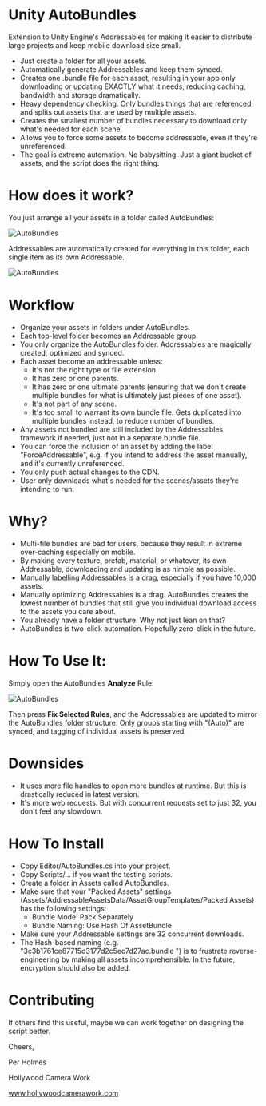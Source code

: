 # Unity AutoBundles
Extension to Unity Engine's Addressables for making it easier to distribute large projects and keep mobile download size small.

* Just create a folder for all your assets.
* Automatically generate Addressables and keep them synced.
* Creates one .bundle file for each asset, resulting in your app only downloading or updating EXACTLY what it needs, reducing caching, bandwidth and storage dramatically.
* Heavy dependency checking. Only bundles things that are referenced, and splits out assets that are used by multiple assets.
* Creates the smallest number of bundles necessary to download only what's needed for each scene.
* Allows you to force some assets to become addressable, even if they're unreferenced.
* The goal is extreme automation. No babysitting. Just a giant bucket of assets, and the script does the right thing.

# How does it work?

You just arrange all your assets in a folder called AutoBundles:

![AutoBundles](https://github.com/perholmes/UnityAutoBundles/raw/master/Images/folders.png)

Addressables are automatically created for everything in this folder, each single item as its own Addressable.

![AutoBundles](https://github.com/perholmes/UnityAutoBundles/raw/master/Images/mapping.png)

# Workflow

* Organize your assets in folders under AutoBundles.
* Each top-level folder becomes an Addressable group.
* You only organize the AutoBundles folder. Addressables are magically created, optimized and synced.
* Each asset become an addressable unless:
  * It's not the right type or file extension.
  * It has zero or one parents.
  * It has zero or one ultimate parents (ensuring that we don't create multiple bundles for what is ultimately just pieces of one asset).
  * It's not part of any scene.
  * It's too small to warrant its own bundle file. Gets duplicated into multiple bundles instead, to reduce number of bundles.
* Any assets not bundled are still included by the Addressables framework if needed, just not in a separate bundle file.
* You can force the inclusion of an asset by adding the label "ForceAddressable", e.g. if you intend to address the asset manually, and it's currently unreferenced.
* You only push actual changes to the CDN.
* User only downloads what's needed for the scenes/assets they're intending to run.

# Why?

* Multi-file bundles are bad for users, because they result in extreme over-caching especially on mobile.
* By making every texture, prefab, material, or whatever, its own Addressable, downloading and updating is as nimble as possible.
* Manually labelling Addressables is a drag, especially if you have 10,000 assets.
* Manually optimizing Addressables is a drag. AutoBundles creates the lowest number of bundles that still give you individual download access to the assets you care about.
* You already have a folder structure. Why not just lean on that? 
* AutoBundles is two-click automation. Hopefully zero-click in the future.

# How To Use It:

Simply open the AutoBundles **Analyze** Rule:
 
![AutoBundles](https://github.com/perholmes/UnityAutoBundles/raw/master/Images/analyze.png)
 
Then press **Fix Selected Rules**, and the Addressables are updated to mirror the AutoBundles folder structure. Only groups starting with "(Auto)" are synced, and tagging of individual assets is preserved.

# Downsides

* It uses more file handles to open more bundles at runtime. But this is drastically reduced in latest version.
* It's more web requests. But with concurrent requests set to just 32, you don't feel any slowdown.

# How To Install

* Copy Editor/AutoBundles.cs into your project.
* Copy Scripts/… if you want the testing scripts.
* Create a folder in Assets called AutoBundles.
* Make sure that your "Packed Assets" settings (Assets/AddressableAssetsData/AssetGroupTemplates/Packed Assets) has the following settings:
  * Bundle Mode: Pack Separately
  * Bundle Naming: Use Hash Of AssetBundle
* Make sure your Addressable settings are 32 concurrent downloads.
* The Hash-based naming (e.g. "3c3b1761ce87715d3177d2c5ec7d27ac.bundle ") is to frustrate reverse-engineering by making all assets incomprehensible. In the future, encryption should also be added.

# Contributing

If others find this useful, maybe we can work together on designing the script better.

Cheers,

Per Holmes

Hollywood Camera Work

www.hollywoodcamerawork.com


